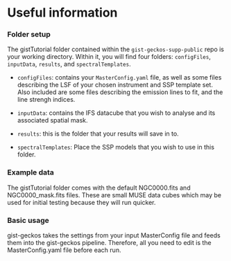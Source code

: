 # Useful information

### Folder setup
The gistTutorial folder contained within the `gist-geckos-supp-public` repo is your working directory. Within it, you will find four folders: `configFiles`, `inputData`, `results`, and `spectralTemplates`. 

- `configFiles`: contains your `MasterConfig.yaml` file, as well as some files describing the LSF of your chosen instrument and SSP template set. Also included are some files describing the emission lines to fit, and the line strengh indices. 

- `inputData`: contains the IFS datacube that you wish to analyse and its associated spatial mask.

- `results`: this is the folder that your results will save in to.

- `spectralTemplates`: Place the SSP models that you wish to use in this folder. 

### Example data 
The gistTutorial folder comes with the default NGC0000.fits and NGC0000_mask.fits files. These are small MUSE data cubes which may be used for initial testing because they will run quicker.

### Basic usage
gist-geckos takes the settings from your input MasterConfig file and feeds them into the gist-geckos pipeline. Therefore, all you need to edit is the MasterConfig.yaml file before each run. 